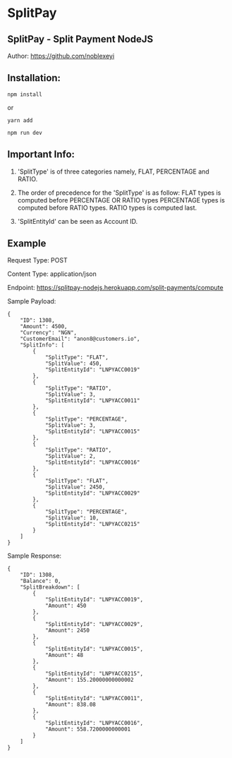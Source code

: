 # SplitPay

## SplitPay - Split Payment NodeJS

Author: https://github.com/noblexeyi

## Installation:

```
npm install
```

or

```
yarn add
```

```
npm run dev
```

## Important Info:

1. 'SplitType' is of three categories namely, FLAT, PERCENTAGE and RATIO.

2. The order of precedence for the 'SplitType' is as follow:
   FLAT types is computed before PERCENTAGE OR RATIO types
   PERCENTAGE types is computed before RATIO types.
   RATIO types is computed last.
3. 'SplitEntityId' can be seen as Account ID.

## Example

Request Type: POST

Content Type: application/json

Endpoint: https://splitpay-nodejs.herokuapp.com/split-payments/compute

Sample Payload:

```
{
    "ID": 1308,
    "Amount": 4500,
    "Currency": "NGN",
    "CustomerEmail": "anon8@customers.io",
    "SplitInfo": [
        {
            "SplitType": "FLAT",
            "SplitValue": 450,
            "SplitEntityId": "LNPYACC0019"
        },
        {
            "SplitType": "RATIO",
            "SplitValue": 3,
            "SplitEntityId": "LNPYACC0011"
        },
        {
            "SplitType": "PERCENTAGE",
            "SplitValue": 3,
            "SplitEntityId": "LNPYACC0015"
        },
        {
            "SplitType": "RATIO",
            "SplitValue": 2,
            "SplitEntityId": "LNPYACC0016"
        },
        {
            "SplitType": "FLAT",
            "SplitValue": 2450,
            "SplitEntityId": "LNPYACC0029"
        },
        {
            "SplitType": "PERCENTAGE",
            "SplitValue": 10,
            "SplitEntityId": "LNPYACC0215"
        }
    ]
}
```

Sample Response:

```
{
    "ID": 1308,
    "Balance": 0,
    "SplitBreakdown": [
        {
            "SplitEntityId": "LNPYACC0019",
            "Amount": 450
        },
        {
            "SplitEntityId": "LNPYACC0029",
            "Amount": 2450
        },
        {
            "SplitEntityId": "LNPYACC0015",
            "Amount": 48
        },
        {
            "SplitEntityId": "LNPYACC0215",
            "Amount": 155.20000000000002
        },
        {
            "SplitEntityId": "LNPYACC0011",
            "Amount": 838.08
        },
        {
            "SplitEntityId": "LNPYACC0016",
            "Amount": 558.7200000000001
        }
    ]
}
```
